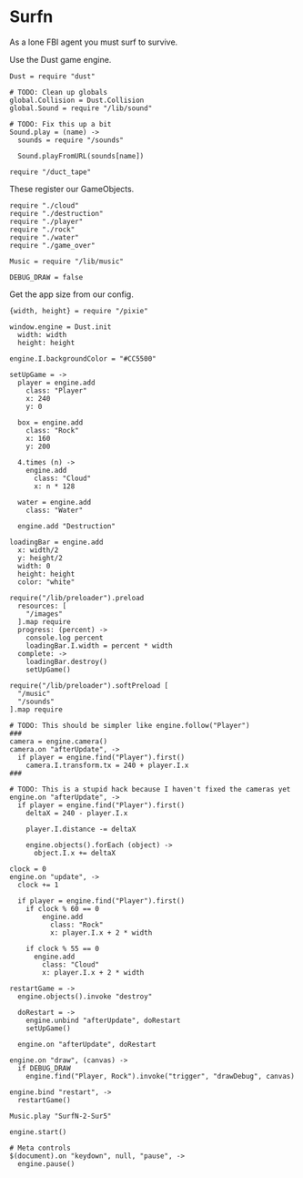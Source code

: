 Surfn
=====

As a lone FBI agent you must surf to survive.

Use the Dust game engine.

    Dust = require "dust"

    # TODO: Clean up globals
    global.Collision = Dust.Collision
    global.Sound = require "/lib/sound"

    # TODO: Fix this up a bit
    Sound.play = (name) ->
      sounds = require "/sounds"

      Sound.playFromURL(sounds[name])

    require "/duct_tape"

These register our GameObjects.

    require "./cloud"
    require "./destruction"
    require "./player"
    require "./rock"
    require "./water"
    require "./game_over"

    Music = require "/lib/music"

    DEBUG_DRAW = false

Get the app size from our config.

    {width, height} = require "/pixie"

    window.engine = Dust.init
      width: width
      height: height

    engine.I.backgroundColor = "#CC5500"

    setUpGame = ->
      player = engine.add
        class: "Player"
        x: 240
        y: 0

      box = engine.add
        class: "Rock"
        x: 160
        y: 200

      4.times (n) ->
        engine.add
          class: "Cloud"
          x: n * 128

      water = engine.add
        class: "Water"

      engine.add "Destruction"

    loadingBar = engine.add
      x: width/2
      y: height/2
      width: 0
      height: height
      color: "white"

    require("/lib/preloader").preload
      resources: [
        "/images"
      ].map require
      progress: (percent) ->
        console.log percent
        loadingBar.I.width = percent * width
      complete: ->
        loadingBar.destroy()
        setUpGame()

    require("/lib/preloader").softPreload [
      "/music"
      "/sounds"
    ].map require

    # TODO: This should be simpler like engine.follow("Player")
    ###
    camera = engine.camera()
    camera.on "afterUpdate", ->
      if player = engine.find("Player").first()
        camera.I.transform.tx = 240 + player.I.x
    ###

    # TODO: This is a stupid hack because I haven't fixed the cameras yet
    engine.on "afterUpdate", ->
      if player = engine.find("Player").first()
        deltaX = 240 - player.I.x

        player.I.distance -= deltaX

        engine.objects().forEach (object) ->
          object.I.x += deltaX

    clock = 0
    engine.on "update", ->
      clock += 1

      if player = engine.find("Player").first()
        if clock % 60 == 0
            engine.add
              class: "Rock"
              x: player.I.x + 2 * width

        if clock % 55 == 0
          engine.add
            class: "Cloud"
            x: player.I.x + 2 * width

    restartGame = ->
      engine.objects().invoke "destroy"

      doRestart = ->
        engine.unbind "afterUpdate", doRestart
        setUpGame()

      engine.on "afterUpdate", doRestart

    engine.on "draw", (canvas) ->
      if DEBUG_DRAW
        engine.find("Player, Rock").invoke("trigger", "drawDebug", canvas)

    engine.bind "restart", ->
      restartGame()

    Music.play "SurfN-2-Sur5"

    engine.start()

    # Meta controls
    $(document).on "keydown", null, "pause", ->
      engine.pause()
